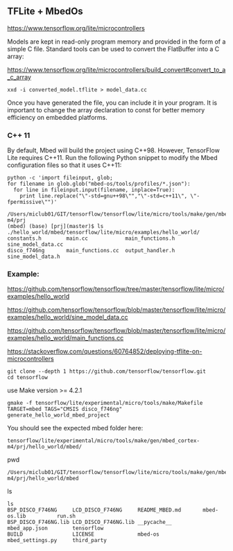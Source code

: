 ## TFLite + MbedOs

<https://www.tensorflow.org/lite/microcontrollers>

Models are kept in read-only program memory and provided in the form of a simple C file. 
Standard tools can be used to convert the FlatBuffer into a C array:

<https://www.tensorflow.org/lite/microcontrollers/build_convert#convert_to_a_c_array>

```
xxd -i converted_model.tflite > model_data.cc
```
Once you have generated the file, you can include it in your program. It is important to change the array declaration to const for better memory efficiency on embedded platforms.


### C++ 11

By default, Mbed will build the project using C++98. However, TensorFlow Lite requires C++11. Run the following Python snippet to modify the Mbed configuration files so that it uses C++11:
```
python -c 'import fileinput, glob;
for filename in glob.glob("mbed-os/tools/profiles/*.json"):
  for line in fileinput.input(filename, inplace=True):
    print line.replace("\"-std=gnu++98\"","\"-std=c++11\", \"-fpermissive\"")'
```

```
/Users/miclub01/GIT/tensorflow/tensorflow/lite/micro/tools/make/gen/mbed_cortex-m4/prj
(mbed) (base) [prj](master)$ ls ./hello_world/mbed/tensorflow/lite/micro/examples/hello_world/
constants.h        main.cc            main_functions.h   sine_model_data.cc
disco_f746ng       main_functions.cc  output_handler.h   sine_model_data.h
```
### Example:
<https://github.com/tensorflow/tensorflow/tree/master/tensorflow/lite/micro/examples/hello_world>

<https://github.com/tensorflow/tensorflow/blob/master/tensorflow/lite/micro/examples/hello_world/sine_model_data.cc>

<https://github.com/tensorflow/tensorflow/blob/master/tensorflow/lite/micro/examples/hello_world/main_functions.cc>

<https://stackoverflow.com/questions/60764852/deploying-tflite-on-microcontrollers>

```
git clone --depth 1 https://github.com/tensorflow/tensorflow.git
cd tensorflow
```
use Make version >= 4.2.1
```
gmake -f tensorflow/lite/experimental/micro/tools/make/Makefile TARGET=mbed TAGS="CMSIS disco_f746ng" generate_hello_world_mbed_project
```
You should see the expected mbed folder here:
```
tensorflow/lite/experimental/micro/tools/make/gen/mbed_cortex-m4/prj/hello_world/mbed/
```
pwd
```
/Users/miclub01/GIT/tensorflow/tensorflow/lite/micro/tools/make/gen/mbed_cortex-m4/prj/hello_world/mbed
```
ls
```
ls
BSP_DISCO_F746NG     LCD_DISCO_F746NG     README_MBED.md       mbed-os.lib          run.sh
BSP_DISCO_F746NG.lib LCD_DISCO_F746NG.lib __pycache__          mbed_app.json        tensorflow
BUILD                LICENSE              mbed-os              mbed_settings.py     third_party
```
